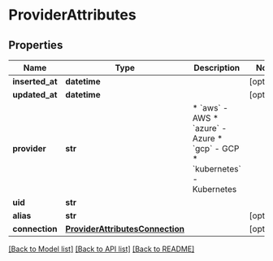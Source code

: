 # ProviderAttributes

## Properties
Name | Type | Description | Notes
------------ | ------------- | ------------- | -------------
**inserted_at** | **datetime** |  | [optional] 
**updated_at** | **datetime** |  | [optional] 
**provider** | **str** | * &#x60;aws&#x60; - AWS * &#x60;azure&#x60; - Azure * &#x60;gcp&#x60; - GCP * &#x60;kubernetes&#x60; - Kubernetes | 
**uid** | **str** |  | 
**alias** | **str** |  | [optional] 
**connection** | [**ProviderAttributesConnection**](ProviderAttributesConnection.md) |  | [optional] 

[[Back to Model list]](../README.md#documentation-for-models) [[Back to API list]](../README.md#documentation-for-api-endpoints) [[Back to README]](../README.md)

